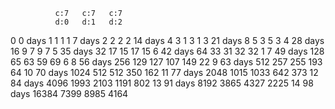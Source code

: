 

              c:7   c:7   c:7
              d:0   d:1   d:2
 
 0  0 days      1     1             1
 1  7 days      2     2             2
 2 14 days      4     3 1           3 1
 3 21 days      8     5 3           5 3
 4 28 days     16     9 7           9 7
 5 35 days     32    17 15         17 15
 6 42 days     64    33 31         32 32     1
 7 49 days    128    65 63         59 69     6
 8 56 days    256   129 127       107 149   22
 9 63 days    512   257 255       193       64
10 70 days   1024   512 512       350      162
11 77 days   2048  1015 1033      642      373
12 84 days   4096  1993 2103     1191      802
13 91 days   8192  3865 4327     2225
14 98 days  16384  7399 8985     4164